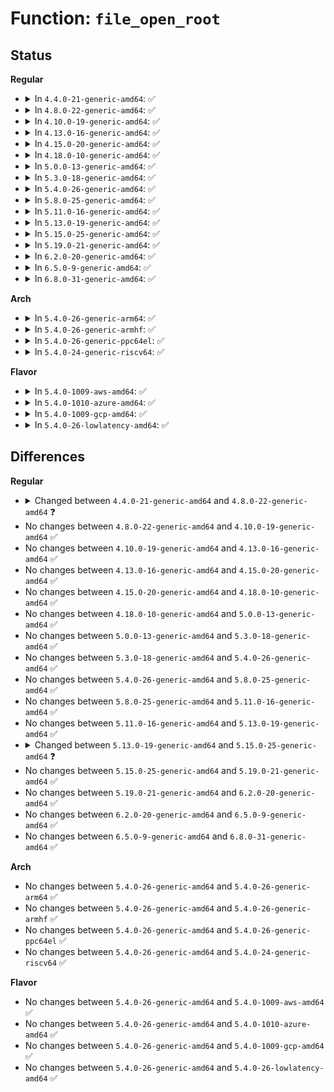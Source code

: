 # Function: <code>file_open_root</code>

## Status
<b>Regular</b>
<ul>
<li>
<details>
<summary>In <code>4.4.0-21-generic-amd64</code>: ✅</summary>

```c
struct file * file_open_root(struct dentry * dentry, struct vfsmount * mnt, const char * filename, int flags)
```

```json
{
  "name": "file_open_root",
  "collision_type": "Unique Global",
  "inline_type": "No",
  "funcs": [
    {
      "addr": 18446744071580984640,
      "name": "file_open_root",
      "external": true,
      "loc": "fs/open.c:1002",
      "file": "fs/open.c",
      "inline": "seen, unknown",
      "caller_inline": [],
      "caller_func": [
        "kernel/sysctl_binary.c:do_sysctl",
        "fs/fhandle.c:do_handle_open"
      ]
    }
  ],
  "symbols": [
    {
      "addr": 18446744071580984640,
      "name": "file_open_root",
      "section": ".text",
      "bind": "STB_GLOBAL",
      "size": 378
    }
  ]
}
```
</details>
</li>
<li>
<details>
<summary>In <code>4.8.0-22-generic-amd64</code>: ✅</summary>

```c
struct file * file_open_root(struct dentry * dentry, struct vfsmount * mnt, const char * filename, int flags, umode_t mode)
```

```json
{
  "name": "file_open_root",
  "collision_type": "Unique Global",
  "inline_type": "No",
  "funcs": [
    {
      "addr": 18446744071581139472,
      "name": "file_open_root",
      "external": true,
      "loc": "fs/open.c:995",
      "file": "fs/open.c",
      "inline": "seen, unknown",
      "caller_inline": [],
      "caller_func": [
        "kernel/sysctl_binary.c:do_sysctl",
        "fs/coredump.c:do_coredump",
        "fs/fhandle.c:do_handle_open"
      ]
    }
  ],
  "symbols": [
    {
      "addr": 18446744071581139472,
      "name": "file_open_root",
      "section": ".text",
      "bind": "STB_GLOBAL",
      "size": 340
    }
  ]
}
```
</details>
</li>
<li>
<details>
<summary>In <code>4.10.0-19-generic-amd64</code>: ✅</summary>

```c
struct file * file_open_root(struct dentry * dentry, struct vfsmount * mnt, const char * filename, int flags, umode_t mode)
```

```json
{
  "name": "file_open_root",
  "collision_type": "Unique Global",
  "inline_type": "No",
  "funcs": [
    {
      "addr": 18446744071581214656,
      "name": "file_open_root",
      "external": true,
      "loc": "fs/open.c:1012",
      "file": "fs/open.c",
      "inline": "seen, unknown",
      "caller_inline": [],
      "caller_func": [
        "kernel/sysctl_binary.c:do_sysctl",
        "fs/coredump.c:do_coredump",
        "fs/fhandle.c:do_handle_open"
      ]
    }
  ],
  "symbols": [
    {
      "addr": 18446744071581214656,
      "name": "file_open_root",
      "section": ".text",
      "bind": "STB_GLOBAL",
      "size": 340
    }
  ]
}
```
</details>
</li>
<li>
<details>
<summary>In <code>4.13.0-16-generic-amd64</code>: ✅</summary>

```c
struct file * file_open_root(struct dentry * dentry, struct vfsmount * mnt, const char * filename, int flags, umode_t mode)
```

```json
{
  "name": "file_open_root",
  "collision_type": "Unique Global",
  "inline_type": "No",
  "funcs": [
    {
      "addr": 18446744071581261488,
      "name": "file_open_root",
      "external": true,
      "loc": "fs/open.c:1018",
      "file": "fs/open.c",
      "inline": "seen, unknown",
      "caller_inline": [],
      "caller_func": [
        "fs/coredump.c:do_coredump",
        "fs/fhandle.c:do_handle_open"
      ]
    }
  ],
  "symbols": [
    {
      "addr": 18446744071581261488,
      "name": "file_open_root",
      "section": ".text",
      "bind": "STB_GLOBAL",
      "size": 403
    }
  ]
}
```
</details>
</li>
<li>
<details>
<summary>In <code>4.15.0-20-generic-amd64</code>: ✅</summary>

```c
struct file * file_open_root(struct dentry * dentry, struct vfsmount * mnt, const char * filename, int flags, umode_t mode)
```

```json
{
  "name": "file_open_root",
  "collision_type": "Unique Global",
  "inline_type": "No",
  "funcs": [
    {
      "addr": 18446744071581400624,
      "name": "file_open_root",
      "external": true,
      "loc": "fs/open.c:1018",
      "file": "fs/open.c",
      "inline": "seen, unknown",
      "caller_inline": [],
      "caller_func": [
        "fs/coredump.c:do_coredump",
        "fs/fhandle.c:do_handle_open"
      ]
    }
  ],
  "symbols": [
    {
      "addr": 18446744071581400624,
      "name": "file_open_root",
      "section": ".text",
      "bind": "STB_GLOBAL",
      "size": 403
    }
  ]
}
```
</details>
</li>
<li>
<details>
<summary>In <code>4.18.0-10-generic-amd64</code>: ✅</summary>

```c
struct file * file_open_root(struct dentry * dentry, struct vfsmount * mnt, const char * filename, int flags, umode_t mode)
```

```json
{
  "name": "file_open_root",
  "collision_type": "Unique Global",
  "inline_type": "No",
  "funcs": [
    {
      "addr": 18446744071581555536,
      "name": "file_open_root",
      "external": true,
      "loc": "fs/open.c:1060",
      "file": "fs/open.c",
      "inline": "seen, unknown",
      "caller_inline": [],
      "caller_func": [
        "fs/coredump.c:do_coredump",
        "fs/fhandle.c:do_handle_open"
      ]
    }
  ],
  "symbols": [
    {
      "addr": 18446744071581555536,
      "name": "file_open_root",
      "section": ".text",
      "bind": "STB_GLOBAL",
      "size": 333
    }
  ]
}
```
</details>
</li>
<li>
<details>
<summary>In <code>5.0.0-13-generic-amd64</code>: ✅</summary>

```c
struct file * file_open_root(struct dentry * dentry, struct vfsmount * mnt, const char * filename, int flags, umode_t mode)
```

```json
{
  "name": "file_open_root",
  "collision_type": "Unique Global",
  "inline_type": "No",
  "funcs": [
    {
      "addr": 18446744071581641024,
      "name": "file_open_root",
      "external": true,
      "loc": "fs/open.c:1047",
      "file": "fs/open.c",
      "inline": "seen, unknown",
      "caller_inline": [],
      "caller_func": [
        "fs/coredump.c:do_coredump",
        "fs/fhandle.c:do_handle_open"
      ]
    }
  ],
  "symbols": [
    {
      "addr": 18446744071581641024,
      "name": "file_open_root",
      "section": ".text",
      "bind": "STB_GLOBAL",
      "size": 333
    }
  ]
}
```
</details>
</li>
<li>
<details>
<summary>In <code>5.3.0-18-generic-amd64</code>: ✅</summary>

```c
struct file * file_open_root(struct dentry * dentry, struct vfsmount * mnt, const char * filename, int flags, umode_t mode)
```

```json
{
  "name": "file_open_root",
  "collision_type": "Unique Global",
  "inline_type": "No",
  "funcs": [
    {
      "addr": 18446744071581757712,
      "name": "file_open_root",
      "external": true,
      "loc": "fs/open.c:1067",
      "file": "fs/open.c",
      "inline": "seen, unknown",
      "caller_inline": [],
      "caller_func": [
        "fs/coredump.c:do_coredump",
        "fs/fhandle.c:do_handle_open"
      ]
    }
  ],
  "symbols": [
    {
      "addr": 18446744071581757712,
      "name": "file_open_root",
      "section": ".text",
      "bind": "STB_GLOBAL",
      "size": 340
    }
  ]
}
```
</details>
</li>
<li>
<details>
<summary>In <code>5.4.0-26-generic-amd64</code>: ✅</summary>

```c
struct file * file_open_root(struct dentry * dentry, struct vfsmount * mnt, const char * filename, int flags, umode_t mode)
```

```json
{
  "name": "file_open_root",
  "collision_type": "Unique Global",
  "inline_type": "No",
  "funcs": [
    {
      "addr": 18446744071581829920,
      "name": "file_open_root",
      "external": true,
      "loc": "fs/open.c:1072",
      "file": "fs/open.c",
      "inline": "seen, unknown",
      "caller_inline": [],
      "caller_func": [
        "fs/coredump.c:do_coredump",
        "fs/fhandle.c:do_handle_open"
      ]
    }
  ],
  "symbols": [
    {
      "addr": 18446744071581829920,
      "name": "file_open_root",
      "section": ".text",
      "bind": "STB_GLOBAL",
      "size": 340
    }
  ]
}
```
</details>
</li>
<li>
<details>
<summary>In <code>5.8.0-25-generic-amd64</code>: ✅</summary>

```c
struct file * file_open_root(struct dentry * dentry, struct vfsmount * mnt, const char * filename, int flags, umode_t mode)
```

```json
{
  "name": "file_open_root",
  "collision_type": "Unique Global",
  "inline_type": "No",
  "funcs": [
    {
      "addr": 18446744071582050608,
      "name": "file_open_root",
      "external": true,
      "loc": "fs/open.c:1152",
      "file": "fs/open.c",
      "inline": "seen, unknown",
      "caller_inline": [],
      "caller_func": [
        "fs/exec.c:kernel_read_file_from_path_initns",
        "fs/coredump.c:do_coredump",
        "fs/fhandle.c:do_handle_open",
        "fs/proc/proc_sysctl.c:process_sysctl_arg"
      ]
    }
  ],
  "symbols": [
    {
      "addr": 18446744071582050608,
      "name": "file_open_root",
      "section": ".text",
      "bind": "STB_GLOBAL",
      "size": 392
    }
  ]
}
```
</details>
</li>
<li>
<details>
<summary>In <code>5.11.0-16-generic-amd64</code>: ✅</summary>

```c
struct file * file_open_root(struct dentry * dentry, struct vfsmount * mnt, const char * filename, int flags, umode_t mode)
```

```json
{
  "name": "file_open_root",
  "collision_type": "Unique Global",
  "inline_type": "No",
  "funcs": [
    {
      "addr": 18446744071582100480,
      "name": "file_open_root",
      "external": true,
      "loc": "fs/open.c:1145",
      "file": "fs/open.c",
      "inline": "seen, unknown",
      "caller_inline": [],
      "caller_func": [
        "kernel/usermode_driver.c:blob_to_mnt",
        "fs/kernel_read_file.c:kernel_read_file_from_path_initns",
        "fs/coredump.c:do_coredump",
        "fs/fhandle.c:do_handle_open",
        "fs/proc/proc_sysctl.c:process_sysctl_arg"
      ]
    }
  ],
  "symbols": [
    {
      "addr": 18446744071582100480,
      "name": "file_open_root",
      "section": ".text",
      "bind": "STB_GLOBAL",
      "size": 392
    }
  ]
}
```
</details>
</li>
<li>
<details>
<summary>In <code>5.13.0-19-generic-amd64</code>: ✅</summary>

```c
struct file * file_open_root(struct dentry * dentry, struct vfsmount * mnt, const char * filename, int flags, umode_t mode)
```

```json
{
  "name": "file_open_root",
  "collision_type": "Unique Global",
  "inline_type": "No",
  "funcs": [
    {
      "addr": 18446744071582124512,
      "name": "file_open_root",
      "external": true,
      "loc": "fs/open.c:1167",
      "file": "fs/open.c",
      "inline": "seen, unknown",
      "caller_inline": [],
      "caller_func": [
        "kernel/usermode_driver.c:umd_load_blob",
        "fs/kernel_read_file.c:kernel_read_file_from_path_initns",
        "fs/coredump.c:do_coredump",
        "fs/fhandle.c:do_handle_open",
        "fs/proc/proc_sysctl.c:process_sysctl_arg"
      ]
    }
  ],
  "symbols": [
    {
      "addr": 18446744071582124512,
      "name": "file_open_root",
      "section": ".text",
      "bind": "STB_GLOBAL",
      "size": 422
    }
  ]
}
```
</details>
</li>
<li>
<details>
<summary>In <code>5.15.0-25-generic-amd64</code>: ✅</summary>

```c
struct file * file_open_root(const struct path * root, const char * filename, int flags, umode_t mode)
```

```json
{
  "name": "file_open_root",
  "collision_type": "Unique Global",
  "inline_type": "No",
  "funcs": [
    {
      "addr": 18446744071582442096,
      "name": "file_open_root",
      "external": true,
      "loc": "fs/open.c:1185",
      "file": "fs/open.c",
      "inline": "seen, unknown",
      "caller_inline": [],
      "caller_func": [
        "kernel/usermode_driver.c:umd_load_blob",
        "fs/kernel_read_file.c:kernel_read_file_from_path_initns",
        "fs/coredump.c:do_coredump",
        "fs/fhandle.c:do_handle_open",
        "fs/proc/proc_sysctl.c:process_sysctl_arg"
      ]
    }
  ],
  "symbols": [
    {
      "addr": 18446744071582442096,
      "name": "file_open_root",
      "section": ".text",
      "bind": "STB_GLOBAL",
      "size": 414
    }
  ]
}
```
</details>
</li>
<li>
<details>
<summary>In <code>5.19.0-21-generic-amd64</code>: ✅</summary>

```c
struct file * file_open_root(const struct path * root, const char * filename, int flags, umode_t mode)
```

```json
{
  "name": "file_open_root",
  "collision_type": "Unique Global",
  "inline_type": "No",
  "funcs": [
    {
      "addr": 18446744071582959040,
      "name": "file_open_root",
      "external": true,
      "loc": "fs/open.c:1250",
      "file": "fs/open.c",
      "inline": "seen, unknown",
      "caller_inline": [],
      "caller_func": [
        "kernel/usermode_driver.c:umd_load_blob",
        "fs/kernel_read_file.c:kernel_read_file_from_path_initns",
        "fs/coredump.c:do_coredump",
        "fs/fhandle.c:do_handle_open",
        "fs/proc/proc_sysctl.c:process_sysctl_arg"
      ]
    }
  ],
  "symbols": [
    {
      "addr": 18446744071582959040,
      "name": "file_open_root",
      "section": ".text",
      "bind": "STB_GLOBAL",
      "size": 450
    }
  ]
}
```
</details>
</li>
<li>
<details>
<summary>In <code>6.2.0-20-generic-amd64</code>: ✅</summary>

```c
struct file * file_open_root(const struct path * root, const char * filename, int flags, umode_t mode)
```

```json
{
  "name": "file_open_root",
  "collision_type": "Unique Global",
  "inline_type": "No",
  "funcs": [
    {
      "addr": 18446744071583517408,
      "name": "file_open_root",
      "external": true,
      "loc": "fs/open.c:1282",
      "file": "fs/open.c",
      "inline": "seen, unknown",
      "caller_inline": [],
      "caller_func": [
        "kernel/usermode_driver.c:umd_load_blob",
        "fs/kernel_read_file.c:kernel_read_file_from_path_initns",
        "fs/coredump.c:do_coredump",
        "fs/fhandle.c:do_handle_open",
        "fs/proc/proc_sysctl.c:process_sysctl_arg"
      ]
    }
  ],
  "symbols": [
    {
      "addr": 18446744071583517408,
      "name": "file_open_root",
      "section": ".text",
      "bind": "STB_GLOBAL",
      "size": 450
    }
  ]
}
```
</details>
</li>
<li>
<details>
<summary>In <code>6.5.0-9-generic-amd64</code>: ✅</summary>

```c
struct file * file_open_root(const struct path * root, const char * filename, int flags, umode_t mode)
```

```json
{
  "name": "file_open_root",
  "collision_type": "Unique Global",
  "inline_type": "No",
  "funcs": [
    {
      "addr": 18446744071583732912,
      "name": "file_open_root",
      "external": true,
      "loc": "fs/open.c:1379",
      "file": "fs/open.c",
      "inline": "seen, unknown",
      "caller_inline": [],
      "caller_func": [
        "kernel/usermode_driver.c:umd_load_blob",
        "fs/kernel_read_file.c:kernel_read_file_from_path_initns",
        "fs/coredump.c:do_coredump",
        "fs/fhandle.c:do_handle_open",
        "fs/proc/proc_sysctl.c:process_sysctl_arg"
      ]
    }
  ],
  "symbols": [
    {
      "addr": 18446744071583732912,
      "name": "file_open_root",
      "section": ".text",
      "bind": "STB_GLOBAL",
      "size": 392
    }
  ]
}
```
</details>
</li>
<li>
<details>
<summary>In <code>6.8.0-31-generic-amd64</code>: ✅</summary>

```c
struct file * file_open_root(const struct path * root, const char * filename, int flags, umode_t mode)
```

```json
{
  "name": "file_open_root",
  "collision_type": "Unique Global",
  "inline_type": "No",
  "funcs": [
    {
      "addr": 18446744071583933712,
      "name": "file_open_root",
      "external": true,
      "loc": "fs/open.c:1376",
      "file": "fs/open.c",
      "inline": "seen, unknown",
      "caller_inline": [],
      "caller_func": [
        "fs/kernel_read_file.c:kernel_read_file_from_path_initns",
        "fs/coredump.c:do_coredump",
        "fs/fhandle.c:do_handle_open",
        "fs/proc/proc_sysctl.c:process_sysctl_arg"
      ]
    }
  ],
  "symbols": [
    {
      "addr": 18446744071583933712,
      "name": "file_open_root",
      "section": ".text",
      "bind": "STB_GLOBAL",
      "size": 392
    }
  ]
}
```
</details>
</li>
</ul>
<b>Arch</b>
<ul>
<li>
<details>
<summary>In <code>5.4.0-26-generic-arm64</code>: ✅</summary>

```c
struct file * file_open_root(struct dentry * dentry, struct vfsmount * mnt, const char * filename, int flags, umode_t mode)
```

```json
{
  "name": "file_open_root",
  "collision_type": "Unique Global",
  "inline_type": "No",
  "funcs": [
    {
      "addr": 18446603336493290976,
      "name": "file_open_root",
      "external": true,
      "loc": "fs/open.c:1072",
      "file": "fs/open.c",
      "inline": "seen, unknown",
      "caller_inline": [],
      "caller_func": [
        "fs/coredump.c:do_coredump",
        "fs/fhandle.c:do_handle_open"
      ]
    }
  ],
  "symbols": [
    {
      "addr": 18446603336493290976,
      "name": "file_open_root",
      "section": ".text",
      "bind": "STB_GLOBAL",
      "size": 356
    }
  ]
}
```
</details>
</li>
<li>
<details>
<summary>In <code>5.4.0-26-generic-armhf</code>: ✅</summary>

```c
struct file * file_open_root(struct dentry * dentry, struct vfsmount * mnt, const char * filename, int flags, umode_t mode)
```

```json
{
  "name": "file_open_root",
  "collision_type": "Unique Global",
  "inline_type": "No",
  "funcs": [
    {
      "addr": 3226896328,
      "name": "file_open_root",
      "external": true,
      "loc": "fs/open.c:1072",
      "file": "fs/open.c",
      "inline": "seen, unknown",
      "caller_inline": [],
      "caller_func": [
        "fs/coredump.c:do_coredump",
        "fs/fhandle.c:__se_sys_open_by_handle_at"
      ]
    }
  ],
  "symbols": [
    {
      "addr": 3226896328,
      "name": "file_open_root",
      "section": ".text",
      "bind": "STB_GLOBAL",
      "size": 332
    }
  ]
}
```
</details>
</li>
<li>
<details>
<summary>In <code>5.4.0-26-generic-ppc64el</code>: ✅</summary>

```c
struct file * file_open_root(struct dentry * dentry, struct vfsmount * mnt, const char * filename, int flags, umode_t mode)
```

```json
{
  "name": "file_open_root",
  "collision_type": "Unique Global",
  "inline_type": "No",
  "funcs": [
    {
      "addr": 13835058055286831072,
      "name": "file_open_root",
      "external": true,
      "loc": "fs/open.c:1072",
      "file": "fs/open.c",
      "inline": "seen, unknown",
      "caller_inline": [],
      "caller_func": [
        "fs/coredump.c:do_coredump",
        "fs/fhandle.c:do_handle_open"
      ]
    }
  ],
  "symbols": [
    {
      "addr": 13835058055286831072,
      "name": "file_open_root",
      "section": ".text",
      "bind": "STB_GLOBAL",
      "size": 504
    }
  ]
}
```
</details>
</li>
<li>
<details>
<summary>In <code>5.4.0-24-generic-riscv64</code>: ✅</summary>

```c
struct file * file_open_root(struct dentry * dentry, struct vfsmount * mnt, const char * filename, int flags, umode_t mode)
```

```json
{
  "name": "file_open_root",
  "collision_type": "Unique Global",
  "inline_type": "No",
  "funcs": [
    {
      "addr": 18446743936273038350,
      "name": "file_open_root",
      "external": true,
      "loc": "fs/open.c:1072",
      "file": "fs/open.c",
      "inline": "seen, unknown",
      "caller_inline": [],
      "caller_func": [
        "fs/coredump.c:do_coredump",
        "fs/fhandle.c:__se_sys_open_by_handle_at"
      ]
    }
  ],
  "symbols": [
    {
      "addr": 18446743936273038350,
      "name": "file_open_root",
      "section": ".text",
      "bind": "STB_GLOBAL",
      "size": 316
    }
  ]
}
```
</details>
</li>
</ul>
<b>Flavor</b>
<ul>
<li>
<details>
<summary>In <code>5.4.0-1009-aws-amd64</code>: ✅</summary>

```c
struct file * file_open_root(struct dentry * dentry, struct vfsmount * mnt, const char * filename, int flags, umode_t mode)
```

```json
{
  "name": "file_open_root",
  "collision_type": "Unique Global",
  "inline_type": "No",
  "funcs": [
    {
      "addr": 18446744071581798656,
      "name": "file_open_root",
      "external": true,
      "loc": "fs/open.c:1072",
      "file": "fs/open.c",
      "inline": "seen, unknown",
      "caller_inline": [],
      "caller_func": [
        "fs/coredump.c:do_coredump",
        "fs/fhandle.c:do_handle_open"
      ]
    }
  ],
  "symbols": [
    {
      "addr": 18446744071581798656,
      "name": "file_open_root",
      "section": ".text",
      "bind": "STB_GLOBAL",
      "size": 340
    }
  ]
}
```
</details>
</li>
<li>
<details>
<summary>In <code>5.4.0-1010-azure-amd64</code>: ✅</summary>

```c
struct file * file_open_root(struct dentry * dentry, struct vfsmount * mnt, const char * filename, int flags, umode_t mode)
```

```json
{
  "name": "file_open_root",
  "collision_type": "Unique Global",
  "inline_type": "No",
  "funcs": [
    {
      "addr": 18446744071581736320,
      "name": "file_open_root",
      "external": true,
      "loc": "fs/open.c:1072",
      "file": "fs/open.c",
      "inline": "seen, unknown",
      "caller_inline": [],
      "caller_func": [
        "fs/coredump.c:do_coredump",
        "fs/fhandle.c:do_handle_open"
      ]
    }
  ],
  "symbols": [
    {
      "addr": 18446744071581736320,
      "name": "file_open_root",
      "section": ".text",
      "bind": "STB_GLOBAL",
      "size": 340
    }
  ]
}
```
</details>
</li>
<li>
<details>
<summary>In <code>5.4.0-1009-gcp-amd64</code>: ✅</summary>

```c
struct file * file_open_root(struct dentry * dentry, struct vfsmount * mnt, const char * filename, int flags, umode_t mode)
```

```json
{
  "name": "file_open_root",
  "collision_type": "Unique Global",
  "inline_type": "No",
  "funcs": [
    {
      "addr": 18446744071581789968,
      "name": "file_open_root",
      "external": true,
      "loc": "fs/open.c:1072",
      "file": "fs/open.c",
      "inline": "seen, unknown",
      "caller_inline": [],
      "caller_func": [
        "fs/coredump.c:do_coredump",
        "fs/fhandle.c:do_handle_open"
      ]
    }
  ],
  "symbols": [
    {
      "addr": 18446744071581789968,
      "name": "file_open_root",
      "section": ".text",
      "bind": "STB_GLOBAL",
      "size": 340
    }
  ]
}
```
</details>
</li>
<li>
<details>
<summary>In <code>5.4.0-26-lowlatency-amd64</code>: ✅</summary>

```c
struct file * file_open_root(struct dentry * dentry, struct vfsmount * mnt, const char * filename, int flags, umode_t mode)
```

```json
{
  "name": "file_open_root",
  "collision_type": "Unique Global",
  "inline_type": "No",
  "funcs": [
    {
      "addr": 18446744071581859104,
      "name": "file_open_root",
      "external": true,
      "loc": "fs/open.c:1072",
      "file": "fs/open.c",
      "inline": "seen, unknown",
      "caller_inline": [],
      "caller_func": [
        "fs/coredump.c:do_coredump",
        "fs/fhandle.c:do_handle_open"
      ]
    }
  ],
  "symbols": [
    {
      "addr": 18446744071581859104,
      "name": "file_open_root",
      "section": ".text",
      "bind": "STB_GLOBAL",
      "size": 340
    }
  ]
}
```
</details>
</li>
</ul>

## Differences
<b>Regular</b>
<ul>
<li>
<details>
<summary>Changed between <code>4.4.0-21-generic-amd64</code> and <code>4.8.0-22-generic-amd64</code> ❓</summary>
<ul>
<li>
<b>Param added. </b>
<code>umode_t mode</code>
</li>
</ul>
</details>
</li>
<li>
No changes between <code>4.8.0-22-generic-amd64</code> and <code>4.10.0-19-generic-amd64</code> ✅
</li>
<li>
No changes between <code>4.10.0-19-generic-amd64</code> and <code>4.13.0-16-generic-amd64</code> ✅
</li>
<li>
No changes between <code>4.13.0-16-generic-amd64</code> and <code>4.15.0-20-generic-amd64</code> ✅
</li>
<li>
No changes between <code>4.15.0-20-generic-amd64</code> and <code>4.18.0-10-generic-amd64</code> ✅
</li>
<li>
No changes between <code>4.18.0-10-generic-amd64</code> and <code>5.0.0-13-generic-amd64</code> ✅
</li>
<li>
No changes between <code>5.0.0-13-generic-amd64</code> and <code>5.3.0-18-generic-amd64</code> ✅
</li>
<li>
No changes between <code>5.3.0-18-generic-amd64</code> and <code>5.4.0-26-generic-amd64</code> ✅
</li>
<li>
No changes between <code>5.4.0-26-generic-amd64</code> and <code>5.8.0-25-generic-amd64</code> ✅
</li>
<li>
No changes between <code>5.8.0-25-generic-amd64</code> and <code>5.11.0-16-generic-amd64</code> ✅
</li>
<li>
No changes between <code>5.11.0-16-generic-amd64</code> and <code>5.13.0-19-generic-amd64</code> ✅
</li>
<li>
<details>
<summary>Changed between <code>5.13.0-19-generic-amd64</code> and <code>5.15.0-25-generic-amd64</code> ❓</summary>
<ul>
<li>
<b>Param added. </b>
<code>const struct path * root</code>
</li>
<li>
<b>Param removed. </b>
<code>struct dentry * dentry</code>
</li>
<li>
<b>Param removed. </b>
<code>struct vfsmount * mnt</code>
</li>
<li>
<b>Param reordered. </b>
<code>dentry, mnt, filename, flags, mode</code> ➡️ <code>root, filename, flags, mode</code>
</li>
</ul>
</details>
</li>
<li>
No changes between <code>5.15.0-25-generic-amd64</code> and <code>5.19.0-21-generic-amd64</code> ✅
</li>
<li>
No changes between <code>5.19.0-21-generic-amd64</code> and <code>6.2.0-20-generic-amd64</code> ✅
</li>
<li>
No changes between <code>6.2.0-20-generic-amd64</code> and <code>6.5.0-9-generic-amd64</code> ✅
</li>
<li>
No changes between <code>6.5.0-9-generic-amd64</code> and <code>6.8.0-31-generic-amd64</code> ✅
</li>
</ul>
<b>Arch</b>
<ul>
<li>
No changes between <code>5.4.0-26-generic-amd64</code> and <code>5.4.0-26-generic-arm64</code> ✅
</li>
<li>
No changes between <code>5.4.0-26-generic-amd64</code> and <code>5.4.0-26-generic-armhf</code> ✅
</li>
<li>
No changes between <code>5.4.0-26-generic-amd64</code> and <code>5.4.0-26-generic-ppc64el</code> ✅
</li>
<li>
No changes between <code>5.4.0-26-generic-amd64</code> and <code>5.4.0-24-generic-riscv64</code> ✅
</li>
</ul>
<b>Flavor</b>
<ul>
<li>
No changes between <code>5.4.0-26-generic-amd64</code> and <code>5.4.0-1009-aws-amd64</code> ✅
</li>
<li>
No changes between <code>5.4.0-26-generic-amd64</code> and <code>5.4.0-1010-azure-amd64</code> ✅
</li>
<li>
No changes between <code>5.4.0-26-generic-amd64</code> and <code>5.4.0-1009-gcp-amd64</code> ✅
</li>
<li>
No changes between <code>5.4.0-26-generic-amd64</code> and <code>5.4.0-26-lowlatency-amd64</code> ✅
</li>
</ul>
